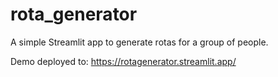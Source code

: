 # rota_generator

A simple Streamlit app to generate rotas for a group of people.

Demo deployed to: https://rotagenerator.streamlit.app/